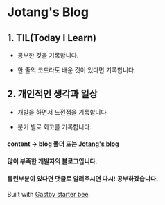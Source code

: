 # Jotang's Blog

## 1. TIL(Today I Learn)

- 공부한 것을 기록합니다.

- 한 줄의 코드라도 배운 것이 있다면 기록합니다.

## 2. 개인적인 생각과 일상

- 개발을 하면서 느낀점을 기록합니다

- 분기 별로 회고를 기록합니다.

#### content -> blog 폴더 또는 [Jotang's blog](https://taehoblog.netlify.app/)

#### 많이 부족한 개발자의 블로그입니다.

#### 틀린부분이 있다면 댓글로 알려주시면 다시! 공부하겠습니다.

Built with [Gastby starter bee](https://github.com/JaeYeopHan/gatsby-starter-bee).
